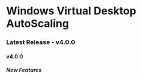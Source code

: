 # Windows Virtual Desktop AutoScaling


### Latest Release - v4.0.0

#### v4.0.0
##### New Features
